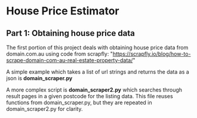 # House Price Estimator

## Part 1: Obtaining house price data

The first portion of this project deals with obtaining house price data from domain.com.au using code from scrapfly:
"https://scrapfly.io/blog/how-to-scrape-domain-com-au-real-estate-property-data/"

A simple example which takes a list of url strings and returns the data as a json is **domain_scraper.py**

A more complex script is **domain_scraper2.py** which searches through result pages in a given postcode for the listing data.
This file reuses functions from domain_scraper.py, but they are repeated in domain_scraper2.py for clarity.
